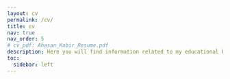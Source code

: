 ```yaml
---
layout: cv
permalink: /cv/
title: cv
nav: true
nav_order: 5
# cv_pdf: Ahasan_Kabir_Resume.pdf
description: Here you will find information related to my educational background, work experience, publications, list of projects, skills, achievements, etc.
toc:
  sidebar: left
---
```

